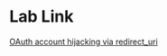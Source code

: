 # Lab Link

[OAuth account hijacking via redirect_uri](https://portswigger.net/web-security/oauth/lab-oauth-account-hijacking-via-redirect-uri)
